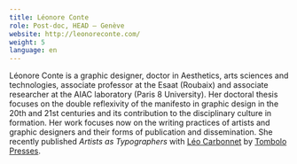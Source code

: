 ```yaml
---
title: Léonore Conte
role: Post-doc, HEAD – Genève
website: http://leonoreconte.com/
weight: 5
language: en
---
```

Léonore Conte is a graphic designer, doctor in Aesthetics, arts sciences and technologies, associate professor at the Esaat (Roubaix) and associate researcher at the AIAC laboratory (Paris 8 University). Her doctoral thesis focuses on the double reflexivity of the manifesto in graphic design in the 20th and 21st centuries and its contribution to the disciplinary culture in formation. Her work focuses now on the writing practices of artists and graphic designers and their forms of publication and dissemination. She recently published *Artists as Typographers* with [Léo Carbonnet](http://leocarbon.net/) by [Tombolo Presses](https://presses.t-o-m-b-o-l-o.eu/).

